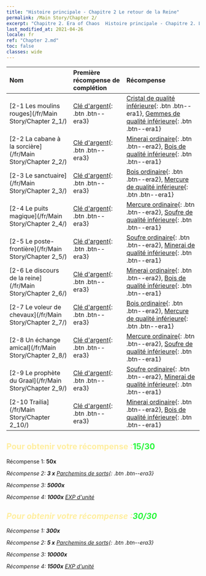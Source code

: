 ```yaml
---
title: "Histoire principale - Chapitre 2 Le retour de la Reine"
permalink: /Main Story/Chapter 2/
excerpt: "Chapitre 2. Era of Chaos  Histoire principale - Chapitre 2. Le retour de la Reine"
last_modified_at: 2021-04-26
locale: fr
ref: "Chapter 2.md"
toc: false
classes: wide
---
```


  | Nom |  Première récompense de complétion | Récompense |
  |:------------|:------------|:------------| 
  | [2-1 Les moulins rouges](/fr/Main Story/Chapter 2_1/) | [Clé d'argent](/ItemsFR/con_693/){: .btn .btn--era3} | [Cristal de qualité inférieure](/ItemsFR/mat_5/){: .btn .btn--era1}, [Gemmes de qualité inférieure](/ItemsFR/mat_4/){: .btn .btn--era1} |
  | [2-2 La cabane à la sorcière](/fr/Main Story/Chapter 2_2/) | [Clé d'argent](/ItemsFR/con_693/){: .btn .btn--era3} | [Minerai ordinaire](/ItemsFR/mat_6/){: .btn .btn--era2}, [Bois de qualité inférieure](/ItemsFR/mat_1/){: .btn .btn--era1} |
  | [2-3 Le sanctuaire](/fr/Main Story/Chapter 2_3/) | [Clé d'argent](/ItemsFR/con_693/){: .btn .btn--era3} | [Bois ordinaire](/ItemsFR/mat_7/){: .btn .btn--era2}, [Mercure de qualité inférieure](/ItemsFR/mat_2/){: .btn .btn--era1} |
  | [2-4 Le puits magique](/fr/Main Story/Chapter 2_4/) | [Clé d'argent](/ItemsFR/con_693/){: .btn .btn--era3} | [Mercure ordinaire](/ItemsFR/mat_8/){: .btn .btn--era2}, [Soufre de qualité inférieure](/ItemsFR/mat_3/){: .btn .btn--era1} |
  | [2-5 Le poste-frontière](/fr/Main Story/Chapter 2_5/) | [Clé d'argent](/ItemsFR/con_693/){: .btn .btn--era3} | [Soufre ordinaire](/ItemsFR/mat_9/){: .btn .btn--era2}, [Minerai de qualité inférieure](/ItemsFR/mat_1/){: .btn .btn--era1} |
  | [2-6 Le discours de la reine](/fr/Main Story/Chapter 2_6/) | [Clé d'argent](/ItemsFR/con_693/){: .btn .btn--era3} | [Minerai ordinaire](/ItemsFR/mat_6/){: .btn .btn--era2}, [Bois de qualité inférieure](/ItemsFR/mat_1/){: .btn .btn--era1} |
  | [2-7 Le voleur de chevaux](/fr/Main Story/Chapter 2_7/) | [Clé d'argent](/ItemsFR/con_693/){: .btn .btn--era3} | [Bois ordinaire](/ItemsFR/mat_7/){: .btn .btn--era2}, [Mercure de qualité inférieure](/ItemsFR/mat_2/){: .btn .btn--era1} |
  | [2-8 Un échange amical](/fr/Main Story/Chapter 2_8/) | [Clé d'argent](/ItemsFR/con_693/){: .btn .btn--era3} | [Mercure ordinaire](/ItemsFR/mat_8/){: .btn .btn--era2}, [Soufre de qualité inférieure](/ItemsFR/mat_3/){: .btn .btn--era1} |
  | [2-9 Le prophète du Graal](/fr/Main Story/Chapter 2_9/) | [Clé d'argent](/ItemsFR/con_693/){: .btn .btn--era3} | [Soufre ordinaire](/ItemsFR/mat_9/){: .btn .btn--era2}, [Minerai de qualité inférieure](/ItemsFR/mat_1/){: .btn .btn--era1} |
  | [2-10 Trailia](/fr/Main Story/Chapter 2_10/) | [Clé d'argent](/ItemsFR/con_693/){: .btn .btn--era3} | [Minerai ordinaire](/ItemsFR/mat_6/){: .btn .btn--era2}, [Bois de qualité inférieure](/ItemsFR/mat_1/){: .btn .btn--era1} |


## <span style="color: #ffeea0">Pour obtenir votre récompense :</span><span style="color: #27f73a">15/30</span>

 Récompense 1:  **50x** <i class="fas fa-gem"/>

 Récompense 2: **3 x** [Parchemins de sorts](/ItemsFR/con_694/){: .btn .btn--era3}

 Récompense 3:  **5000x** <i class="fas fa-coins"/>

 Récompense 4:  **1000x** [EXP d'unité](/ItemsFR/con_902/)



## <span style="color: #ffeea0">Pour obtenir votre récompense :</span><span style="color: #27f73a">30/30</span>

 Récompense 1:  **300x** <i class="fas fa-gem"/>

 Récompense 2: **5 x** [Parchemins de sorts](/ItemsFR/con_694/){: .btn .btn--era3}

 Récompense 3:  **10000x** <i class="fas fa-coins"/>

 Récompense 4:  **1500x** [EXP d'unité](/ItemsFR/con_902/)

